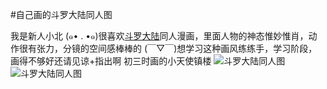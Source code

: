 #自己画的斗罗大陆同人图

我是新人小北 (๑• . •๑)很喜欢[斗罗大陆](http://www.aiyouman.com/109/)同人漫画，里面人物的神态惟妙惟肖，动作很有张力，分镜的空间感棒棒的
(￣▽￣)想学习这种画风练练手，学习阶段，画得不够好还请见谅+指出啊
初三时画的小天使镇楼
![斗罗大陆同人图](http://imgsrc.baidu.com/forum/w%3D580/sign=20377076dd39b6004dce0fbfd9523526/291597025aafa40f7e02bd48a364034f7af01947.jpg)
![斗罗大陆同人图](http://imgsrc.baidu.com/forum/w%3D580/sign=bd382fb5bb1bb0518f24b320067bda77/043a98b1cb1349541d6ccbf35e4e9258d0094a1f.jpg)
